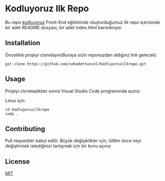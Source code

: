 # Kodluyoruz Ilk Repo


Bu repo [kodluyoruz](https://www.kodluyoruz.org/) Front-End eğitiminde oluşturduğumuz ilk repo içerisinde bir adet README dosyası, bir adet index.html barındırıyor.

## Installation
Öncelikle projeyi clonelayın(Buraya sizin reponuzdan aldığınz link gelecek)
```
git clone https://github.com/sehadettuncel/kodluyoruzilkrepo.git

```
## Usage
Projeyi cloneladıktan sonra Visual Studio Code programında açınız

Linux için:

```
cd kodluyoruzilkrepo
code .

```
## Contributing
Pull requestler kabul edilir. Büyük değişiklikler için, lütfen önce neyi değiştirmek istediğinizi tartışmak için bir konu açınız
## License
[MIT](https://choosealicense.com/licenses/mit/)

